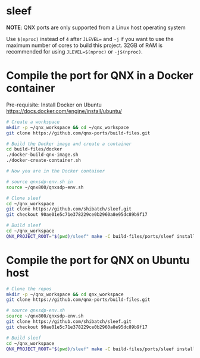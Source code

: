 # sleef

**NOTE**: QNX ports are only supported from a Linux host operating system

Use `$(nproc)` instead of `4` after `JLEVEL=` and `-j` if you want to use the maximum number of cores to build this project.
32GB of RAM is recommended for using `JLEVEL=$(nproc)` or `-j$(nproc)`.

# Compile the port for QNX in a Docker container

Pre-requisite: Install Docker on Ubuntu https://docs.docker.com/engine/install/ubuntu/
```bash
# Create a workspace
mkdir -p ~/qnx_workspace && cd ~/qnx_workspace
git clone https://github.com/qnx-ports/build-files.git

# Build the Docker image and create a container
cd build-files/docker
./docker-build-qnx-image.sh
./docker-create-container.sh

# Now you are in the Docker container

# source qnxsdp-env.sh in
source ~/qnx800/qnxsdp-env.sh

# Clone sleef
cd ~/qnx_workspace
git clone https://github.com/shibatch/sleef.git
git checkout 90ae01e5c71e378229ce0b2960a8e95dc89b9f17

# Build sleef
cd ~/qnx_workspace
QNX_PROJECT_ROOT="$(pwd)/sleef" make -C build-files/ports/sleef install -j4
```

# Compile the port for QNX on Ubuntu host
```bash
# Clone the repos
mkdir -p ~/qnx_workspace && cd qnx_workspace
git clone https://github.com/qnx-ports/build-files.git

# source qnxsdp-env.sh
source ~/qnx800/qnxsdp-env.sh
git clone https://github.com/shibatch/sleef.git
git checkout 90ae01e5c71e378229ce0b2960a8e95dc89b9f17

# Build sleef
cd ~/qnx_workspace
QNX_PROJECT_ROOT="$(pwd)/sleef" make -C build-files/ports/sleef install -j4
```
